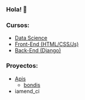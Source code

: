 ### Hola! 👋

### Cursos:
- [Data Science](https://github.com/carabedo/apdatos)
- [Front-End (HTML/CSS/Js)](https://github.com/carabedo/dw2)
- [Back-End (Django)](https://github.com/carabedo/django)

### Proyectos:
- [Apis](https://github.com/carabedo/apis)
  - [bondis](https://carabedo.github.io/apis/bondis/home/) 
- iamend_ci

<!--
**carabedo/carabedo** is a ✨ _special_ ✨ repository because its `README.md` (this file) appears on your GitHub profile.

Here are some ideas to get you started:

- 🔭 I’m currently working on ...
- 🌱 I’m currently learning ...
- 👯 I’m looking to collaborate on ...
- 🤔 I’m looking for help with ...
- 💬 Ask me about ...
- 📫 How to reach me: ...
- 😄 Pronouns: ...
- ⚡ Fun fact: ...
-->
